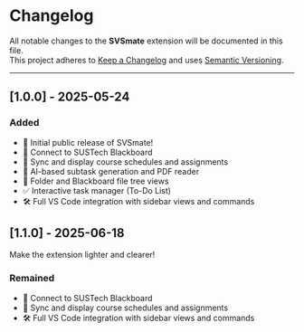 # Changelog

All notable changes to the **SVSmate** extension will be documented in this file.  
This project adheres to [Keep a Changelog](https://keepachangelog.com/) and uses [Semantic Versioning](https://semver.org/).

---

## [1.0.0] - 2025-05-24

### Added
- 🎉 Initial public release of SVSmate!
- 🔗 Connect to SUSTech Blackboard
- 📅 Sync and display course schedules and assignments
- 🤖 AI-based subtask generation and PDF reader
- 📁 Folder and Blackboard file tree views
- ✅ Interactive task manager (To-Do List)
- 🛠️ Full VS Code integration with sidebar views and commands

## [1.1.0] - 2025-06-18

Make the extension lighter and clearer!

### Remained
- 🔗 Connect to SUSTech Blackboard
- 📅 Sync and display course schedules and assignments
- 🛠️ Full VS Code integration with sidebar views and commands

